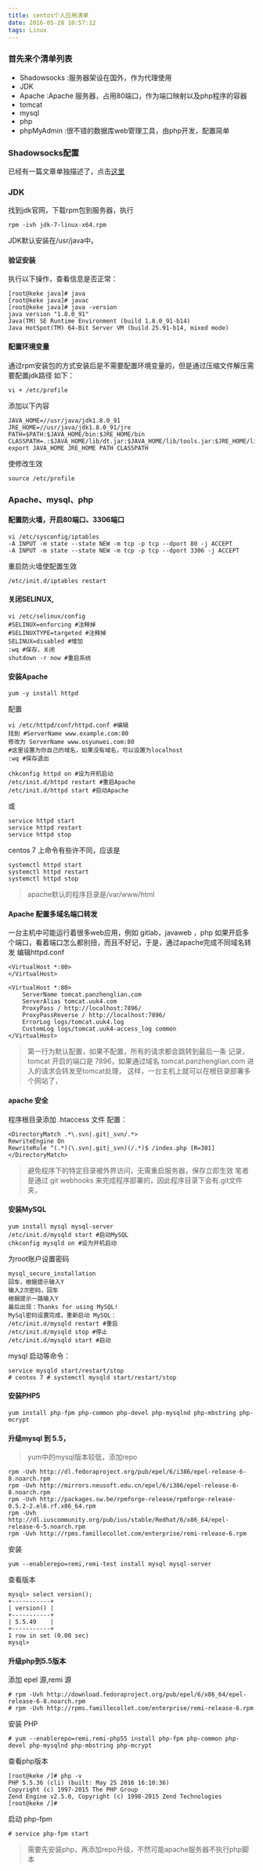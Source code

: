 ```yaml
---
title: centos个人应用清单
date: 2016-05-28 10:57:12
tags: Linux
---
```


### 首先来个清单列表

 - Shadowsocks	:服务器架设在国外，作为代理使用
 - JDK			
 - Apache 		:Apache 服务器，占用80端口，作为端口映射以及php程序的容器
 - tomcat		
 - mysql
 - php
 - phpMyAdmin	:很不错的数据库web管理工具，由php开发，配置简单


### Shadowsocks配置
  已经有一篇文章单独描述了，点击[这里](./2016/05/28/shadowsocks服务器/)
### JDK
  找到jdk官网，下载rpm包到服务器，执行

  ```base
  rpm -ivh jdk-7-linux-x64.rpm
  ```
  JDK默认安装在/usr/java中。
  #### 验证安装
  执行以下操作，查看信息是否正常：
  
  ```base
  [root@keke java]# java
  [root@keke java]# javac
  [root@keke java]# java -version
  java version "1.8.0_91"
  Java(TM) SE Runtime Environment (build 1.8.0_91-b14)
  Java HotSpot(TM) 64-Bit Server VM (build 25.91-b14, mixed mode)
  ```
  #### 配置环境变量

  通过rpm安装包的方式安装后是不需要配置环境变量的，但是通过压缩文件解压需要配置jdk路径
  如下：
  ```
  vi + /etc/profile
  ```
  添加以下内容
  ```
  JAVA_HOME=//usr/java/jdk1.8.0_91
  JRE_HOME=//usr/java/jdk1.8.0_91/jre
  PATH=$PATH:$JAVA_HOME/bin:$JRE_HOME/bin
  CLASSPATH=.:$JAVA_HOME/lib/dt.jar:$JAVA_HOME/lib/tools.jar:$JRE_HOME/lib
  export JAVA_HOME JRE_HOME PATH CLASSPATH
  ```
使修改生效
```
source /etc/profile
```

### Apache、mysql、php
#### 配置防火墙，开启80端口、3306端口
```
vi /etc/sysconfig/iptables
-A INPUT -m state --state NEW -m tcp -p tcp --dport 80 -j ACCEPT
-A INPUT -m state --state NEW -m tcp -p tcp --dport 3306 -j ACCEPT
```
重启防火墙使配置生效
```
/etc/init.d/iptables restart 
```

#### 关闭SELINUX,
```
vi /etc/selinux/config
#SELINUX=enforcing #注释掉
#SELINUXTYPE=targeted #注释掉
SELINUX=disabled #增加
:wq #保存，关闭
shutdown -r now #重启系统
```

#### 安装Apache
```
yum -y install httpd
```
配置
```
vi /etc/httpd/conf/httpd.conf #编辑
找到 #ServerName www.example.com:80
修改为 ServerName www.osyunwei.com:80 
#这里设置为你自己的域名，如果没有域名，可以设置为localhost
:wq #保存退出
```

```
chkconfig httpd on #设为开机启动
/etc/init.d/httpd restart #重启Apache
/etc/init.d/httpd start #启动Apache
```
或
```
service httpd start
service httpd restart
service httpd stop
```
centos 7 上命令有些许不同，应该是
```
systemctl httpd start
systemctl httpd restart
systemctl httpd stop
```
>apache默认的程序目录是/var/www/html

#### Apache 配置多域名端口转发

一台主机中可能运行着很多web应用，例如 gitlab，javaweb ，php
如果开启多个端口，看着端口怎么都别扭，而且不好记，于是，通过apache完成不同域名转发
编辑httpd.conf 
```
<VirtualHost *:80>
</VirtualHost>

<VirtualHost *:80>
    ServerName tomcat.panzhenglian.com
    ServerAlias tomcat.uuk4.com
    ProxyPass / http://localhost:7896/
    ProxyPassReverse / http://localhost:7896/
    ErrorLog logs/tomcat.uuk4.log
    CustomLog logs/tomcat.uuk4-access_log common
</VirtualHost>
```
> 第一行为默认配置，如果不配置，所有的请求都会跳转到最后一条 记录，
> tomcat 开启的端口是 7896，如果通过域名 tomcat.panzhenglian.com 进入的请求会转发至tomcat处理，
> 这样，一台主机上就可以在根目录部署多个网站了，

#### apache 安全
程序根目录添加 .htaccess 文件
配置：
```
<DirectoryMatch .*\.svn|.git|_svn/.*>
RewriteEngine On
RewriteRule ^(.*)(\.svn|.git|_svn)(/.*)$ /index.php [R=301]
</DirectoryMatch>
```
> 避免程序下的特定目录被外界访问，无需重启服务器，保存立即生效
> 笔者是通过 git webhooks 来完成程序部署的，因此程序目录下会有.git文件夹，




#### 安装MySQL
```
yum install mysql mysql-server 
/etc/init.d/mysqld start #启动MySQL
chkconfig mysqld on #设为开机启动
```

为root账户设置密码
```
mysql_secure_installation
回车，根据提示输入Y
输入2次密码，回车
根据提示一路输入Y
最后出现：Thanks for using MySQL!
MySql密码设置完成，重新启动 MySQL：
/etc/init.d/mysqld restart #重启
/etc/init.d/mysqld stop #停止
/etc/init.d/mysqld start #启动
```
mysql 启动等命令：
```
service mysqld start/restart/stop
# centos 7 # systemctl mysqld start/restart/stop
```
#### 安装PHP5
```
yum install php-fpm php-common php-devel php-mysqlnd php-mbstring php-mcrypt
```

#### 升级mysql 到 5.5，
>yum中的mysql版本较低，添加repo

```
rpm -Uvh http://dl.fedoraproject.org/pub/epel/6/i386/epel-release-6-8.noarch.rpm  
rpm -Uvh http://mirrors.neusoft.edu.cn/epel/6/i386/epel-release-6-8.noarch.rpm  
rpm -Uvh http://packages.sw.be/rpmforge-release/rpmforge-release-0.5.2-2.el6.rf.x86_64.rpm  
rpm -Uvh http://dl.iuscommunity.org/pub/ius/stable/Redhat/6/x86_64/epel-release-6-5.noarch.rpm  
rpm -Uvh http://rpms.famillecollet.com/enterprise/remi-release-6.rpm  
```
安装
```
yum --enablerepo=remi,remi-test install mysql mysql-server 
```
查看版本
```
mysql> select version();
+-----------+
| version() |
+-----------+
| 5.5.49    |
+-----------+
1 row in set (0.00 sec)
mysql>
```
#### 升级php到5.5版本

添加 epel 源,remi 源
```
# rpm -Uvh http://download.fedoraproject.org/pub/epel/6/x86_64/epel-release-6-8.noarch.rpm
# rpm -Uvh http://rpms.famillecollet.com/enterprise/remi-release-6.rpm
```
安装 PHP
```
# yum --enablerepo=remi,remi-php55 install php-fpm php-common php-devel php-mysqlnd php-mbstring php-mcrypt
```

查看php版本
```
[root@keke /]# php -v
PHP 5.5.36 (cli) (built: May 25 2016 16:10:36)
Copyright (c) 1997-2015 The PHP Group
Zend Engine v2.5.0, Copyright (c) 1998-2015 Zend Technologies
[root@keke /]#
```
启动 php-fpm
```
# service php-fpm start
```

> 需要先安装php，再添加repo升级，不然可能apache服务器不执行php脚本
















